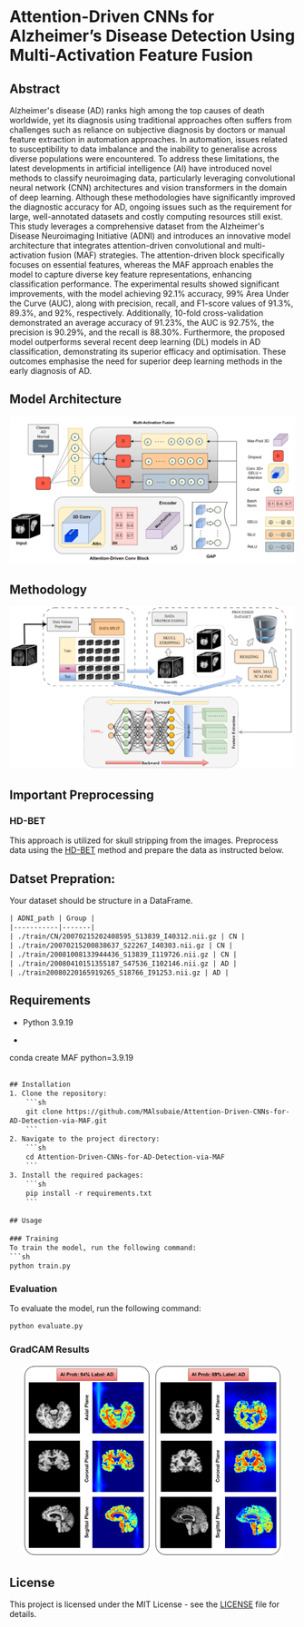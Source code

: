# Attention-Driven CNNs for Alzheimer’s Disease Detection Using Multi-Activation Feature Fusion

## Abstract
Alzheimer's disease (AD) ranks high among the top causes of death worldwide, yet its diagnosis using traditional approaches often suffers from challenges such as reliance on subjective diagnosis by doctors or manual feature extraction in automation approaches. In automation, issues related to susceptibility to data imbalance and the inability to generalise across diverse populations were encountered. To address these limitations, the latest developments in artificial intelligence (AI) have introduced novel methods to classify neuroimaging data, particularly leveraging convolutional neural network (CNN) architectures and vision transformers in the domain of deep learning. Although these methodologies have significantly improved the diagnostic accuracy for AD, ongoing issues such as the requirement for large, well-annotated datasets and costly computing resources still exist. This study leverages a comprehensive dataset from the Alzheimer's Disease Neuroimaging Initiative (ADNI) and introduces an innovative model architecture that integrates attention-driven convolutional and multi-activation fusion (MAF) strategies. The attention-driven block specifically focuses on essential features, whereas the MAF approach enables the model to capture diverse key feature representations, enhancing classification performance. The experimental results showed significant improvements, with the model achieving 92.1\% accuracy, 99\% Area Under the Curve (AUC), along with precision, recall, and F1-score values of 91.3\%, 89.3\%, and 92\%, respectively. Additionally, 10-fold cross-validation demonstrated an average accuracy of 91.23\%, the AUC is 92.75\%, the precision is 90.29\%, and the recall is 88.30\%. Furthermore, the proposed model outperforms several recent deep learning (DL) models in AD classification, demonstrating its superior efficacy and optimisation. These outcomes emphasise the need for superior deep learning methods in the early diagnosis of AD.

## Model Architecture
![Model Architecture](images/arch_diag.png)

## Methodology
![Mmethodology](images/Methodology%20Diagram_2%20-%20Copy.png)


## Important Preprocessing

### HD-BET
This approach is utilized for skull stripping from the images. Preprocess data using the [HD-BET](https://github.com/MIC-DKFZ/HD-BET) method and prepare the data as instructed below.

## Datset Prepration:
Your dataset should be structure in a DataFrame.
```
| ADNI_path | Group |
|-----------|-------|
| ./train/CN/20070215202408595_S13839_I40312.nii.gz | CN |
| ./train/20070215200838637_S22267_I40303.nii.gz | CN |
| ./train/20081008133944436_S13839_I119726.nii.gz | CN |
| ./train/20080410151355187_S47536_I102146.nii.gz | AD |
| ./train20080220165919265_S18766_I91253.nii.gz | AD |
```
## Requirements
- Python 3.9.19
- ```sh
conda create MAF python=3.9.19
```

## Installation
1. Clone the repository:
    ```sh
    git clone https://github.com/MAlsubaie/Attention-Driven-CNNs-for-AD-Detection-via-MAF.git
    ```
2. Navigate to the project directory:
    ```sh
    cd Attention-Driven-CNNs-for-AD-Detection-via-MAF
    ```
3. Install the required packages:
    ```sh
    pip install -r requirements.txt
    ```

## Usage

### Training
To train the model, run the following command:
```sh
python train.py
```

### Evaluation
To evaluate the model, run the following command:
```sh
python evaluate.py
```

### GradCAM Results
<p align="center">
    <img src="images/GradCAM1.png" alt="GradCAM Result 1" width="45%">
    <img src="images/GradCAM2.png" alt="GradCAM Result 2" width="45%">
</p>


## License
This project is licensed under the MIT License - see the [LICENSE](LICENSE) file for details.